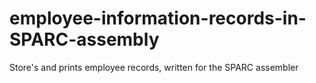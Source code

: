 # employee-information-records-in-SPARC-assembly
Store's and prints employee records, written for the SPARC assembler
